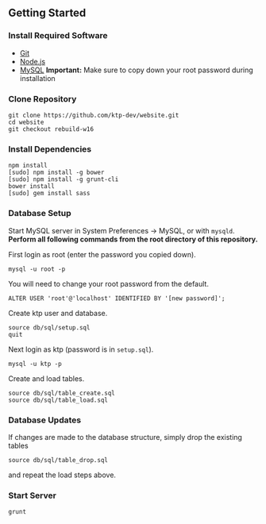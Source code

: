 ## Getting Started
### Install Required Software
* <a href="https://git-scm.com/downloads" target="_blank">Git</a>
* <a href="https://nodejs.org/en/download/" target="_blank">Node.js</a>
* <a href="http://dev.mysql.com/downloads/mysql/" target="_blank">MySQL</a> **Important:** Make sure to copy down your root password during installation

### Clone Repository
```
git clone https://github.com/ktp-dev/website.git
cd website
git checkout rebuild-w16
```
### Install Dependencies
```
npm install
[sudo] npm install -g bower
[sudo] npm install -g grunt-cli
bower install
[sudo] gem install sass
```
### Database Setup
Start MySQL server in System Preferences -> MySQL, or with `mysqld`. **Perform all following commands from the root directory of this repository.**  

First login as root (enter the password you copied down).
```
mysql -u root -p
```
You will need to change your root password from the default.
```
ALTER USER 'root'@'localhost' IDENTIFIED BY '[new password]';
```
Create ktp user and database.
```
source db/sql/setup.sql
quit
```
Next login as ktp (password is in `setup.sql`).
```
mysql -u ktp -p
```
Create and load tables.
```
source db/sql/table_create.sql
source db/sql/table_load.sql
```
### Database Updates
If changes are made to the database structure, simply drop the existing tables
```
source db/sql/table_drop.sql
```
and repeat the load steps above.
### Start Server
```
grunt
```
